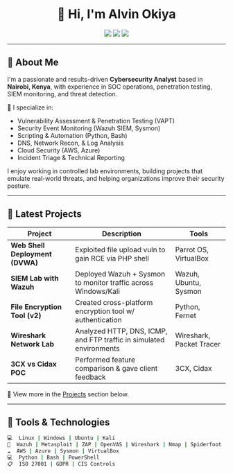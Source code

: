<h1 align="center">👋 Hi, I'm Alvin Okiya</h1>

<p align="center">
  <img src="https://img.shields.io/badge/Cybersecurity-Analyst-blue?style=flat-square&logo=hackthebox" />
  <img src="https://img.shields.io/badge/Cloud-AWS%20%7C%20Azure-brightgreen?style=flat-square&logo=amazon-aws" />
  <img src="https://img.shields.io/badge/SOC-Analyst-orange?style=flat-square&logo=siemens" />
</p>

---

## 🧠 About Me

I'm a passionate and results-driven **Cybersecurity Analyst** based in **Nairobi, Kenya**, with experience in SOC operations, penetration testing, SIEM monitoring, and threat detection.

🔐 I specialize in:
- Vulnerability Assessment & Penetration Testing (VAPT)
- Security Event Monitoring (Wazuh SIEM, Sysmon)
- Scripting & Automation (Python, Bash)
- DNS, Network Recon, & Log Analysis
- Cloud Security (AWS, Azure)
- Incident Triage & Technical Reporting

I enjoy working in controlled lab environments, building projects that emulate real-world threats, and helping organizations improve their security posture.

---

## 🔭 Latest Projects

| Project | Description | Tools |
|--------|-------------|-------|
| **Web Shell Deployment (DVWA)** | Exploited file upload vuln to gain RCE via PHP shell | Parrot OS, VirtualBox |
| **SIEM Lab with Wazuh** | Deployed Wazuh + Sysmon to monitor traffic across Windows/Kali | Wazuh, Ubuntu, Sysmon |
| **File Encryption Tool (v2)** | Created cross-platform encryption tool w/ authentication | Python, Fernet |
| **Wireshark Network Lab** | Analyzed HTTP, DNS, ICMP, and FTP traffic in simulated environments | Wireshark, Packet Tracer |
| **3CX vs Cidax POC** | Performed feature comparison & gave client feedback | 3CX, Cidax |

📁 View more in the [Projects](#-projects) section below.

---

## 🧰 Tools & Technologies

```bash
💻  Linux | Windows | Ubuntu | Kali
🧪  Wazuh | Metasploit | ZAP | OpenVAS | Wireshark | Nmap | Spiderfoot
☁️  AWS | Azure | Sysmon | VirtualBox
💻  Python | Bash | PowerShell
📋  ISO 27001 | GDPR | CIS Controls
